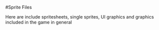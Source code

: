 #Sprite Files

Here are include spritesheets, single sprites, UI graphics and graphics included in the game in general
